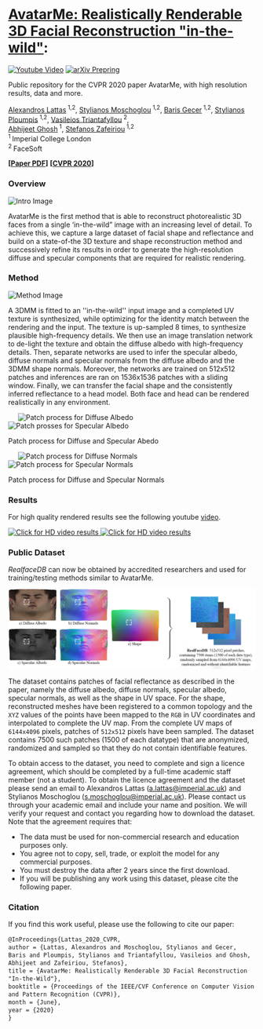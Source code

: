 # [AvatarMe: Realistically Renderable 3D Facial Reconstruction "in-the-wild"](https://arxiv.org/abs/2003.13845):
[![Youtube Video](https://img.shields.io/badge/HD%20Video-Results-lightgrey?logo=youtube)](https://www.youtube.com/watch?v=fEsgeZPN8Uw)
[![arXiv Prepring](https://img.shields.io/badge/arXiv-Preprint-lightgrey?logo=arxiv)](https://arxiv.org/pdf/2003.13845.pdf)

Public repository for the CVPR 2020 paper AvatarMe, with high resolution results, data and more.

[Alexandros Lattas](https://github.com/lattas)<sup> 1,2</sup>,
[Stylianos Moschoglou](https://www.doc.ic.ac.uk/~sm3515/)<sup> 1,2</sup>,
[Baris Gecer](http://barisgecer.github.io)<sup> 1,2</sup>,
[Stylianos Ploumpis](https://www.imperial.ac.uk/people/s.ploumpis)<sup> 1,2</sup>,
[Vasileios Triantafyllou](https://facesoft.io/company.html)<sup> 2</sup>,
<br/>
[Abhijeet Ghosh](https://www.doc.ic.ac.uk/~ghosh/)<sup> 1</sup>,
[Stefanos Zafeiriou](https://wp.doc.ic.ac.uk/szafeiri/)<sup> 1,2</sup>
<br/>
<sup>1 </sup>Imperial College London
<br/>
<sup>2 </sup>FaceSoft

__[[Paper PDF](http://openaccess.thecvf.com/content_CVPR_2020/papers/Lattas_AvatarMe_Realistically_Renderable_3D_Facial_Reconstruction_In-the-Wild_CVPR_2020_paper.pdf)]__
__[[CVPR 2020](http://cvpr20.com/event/avatarme-realistically-renderable-3d-facial-reconstruction-in-the-wild/)]__

### Overview

![Intro Image](img/avatarme_teaser.png "Teaser Image")

AvatarMe is the first method that is able to reconstruct photorealistic 3D faces from a single ‘in-the-wild” image with an increasing level of detail. To achieve this, we capture a large dataset of facial shape and reflectance and build on a state-of-the 3D texture and shape reconstruction method and successively refine its results in order to generate the high-resolution diffuse and specular components that are required for realistic rendering.

### Method

![Method Image](img/avatarme_method.png "Method Image")

A 3DMM is fitted to an ''in-the-wild'' input image 
and a completed UV texture is synthesized,
while optimizing for the identity match between the rendering and the input.
The texture is up-sampled 8 times,
to synthesize plausible high-frequency details.
We then use an image translation network to de-light the texture
and obtain the diffuse albedo with high-frequency details. 
Then, separate networks are used to infer the specular albedo,
diffuse normals and specular normals from the diffuse albedo and the 3DMM shape normals.
Moreover,
the networks are trained on 512x512 patches and inferences are ran on 1536x1536 patches with a sliding window.
Finally,
we can transfer the facial shape and the consistently inferred reflectance
to a head model.
Both face and head can be rendered realistically in any environment.

<p float="left">
  <img src="img/proc_diffAlb.gif" width="400" alt="Patch process for Diffuse Albedo" title="Patch process for Diffuse Albedo" hspace=20/>
  <img src="img/proc_specAlbs.gif" width="400" alt="Patch prosses for Specular Albedo" title="Patch prosses for Specular Albedo">
  <p> Patch process for Diffuse and Specular Abedo</p>
</p>
<p float="left">
  <img src="img/proc_diffNormals.gif" width="400" alt="Patch process for Diffuse Normals" title="Patch process for Diffuse Normals" hspace=20/>
  <img src="img/proc_specNorms.gif" width="400" alt="Patch process for Specular Normals" title="Patch process for Specular Normals"/>
  <p>Patch process for Diffuse and Specular Normals </p>
</p>

### Results

For high quality rendered results see the following youtube [video](https://www.youtube.com/watch?v=fEsgeZPN8Uw).

<a href="https://www.youtube.com/watch?v=fEsgeZPN8Uw">
   <img alt="Click for HD video results" src="img/teaser_image.gif" title="Click for HD video results" height=300>
</a>

<a href="https://www.youtube.com/watch?v=fEsgeZPN8Uw">
   <img alt="Click for HD video results" src="img/results_preview.gif" title="Click for HD video results">
</a>

### Public Dataset
*RealfaceDB* can now be obtained by accredited researchers
and used for training/testing methods similar to AvatarMe.

![Dataset Teaser](img/realfacedb_figure.png "Dataset")

The dataset contains patches of facial reflectance as described in the paper, 
namely the diffuse albedo, diffuse normals, specular albedo, specular normals,
as well as the shape in UV space. For the shape, 
reconstructed meshes have been registered to a common topology
and the `XYZ` values of the points have been mapped to the `RGB` in UV coordinates and interpolated to complete the UV map.
From the complete UV maps of `6144x4096` pixels, patches of `512x512` pixels have been sampled.
The dataset contains 7500 such patches (1500 of each datatype) that are anonymized, randomized
and sampled so that they do not contain identifiable features.

To obtain access to the dataset,
you need to complete and sign a licence agreement,
which should be completed by a full-time academic staff member
(not a student).
To obtain the licence agreement and the dataset please send an email to 
Alexandros Lattas (a.lattas@imperial.ac.uk)
and Stylianos Moschoglou (s.moschoglou@imperial.ac.uk).
Please contact us through your academic email
and include your name and position.
We will verify your request and contact you regarding how to download the dataset. Note that the agreement requires that:

- The data must be used for non-commercial research and education purposes only.
- You agree not to copy, sell, trade, or exploit the model for any commercial purposes.
- You must destroy the data after 2 years since the first download.
- If you will be publishing any work using this dataset, please cite the following paper.

### Citation
If you find this work useful, please use the following to cite our paper:
```
@InProceedings{Lattas_2020_CVPR,
author = {Lattas, Alexandros and Moschoglou, Stylianos and Gecer, Baris and Ploumpis, Stylianos and Triantafyllou, Vasileios and Ghosh, Abhijeet and Zafeiriou, Stefanos},
title = {AvatarMe: Realistically Renderable 3D Facial Reconstruction "In-the-Wild"},
booktitle = {Proceedings of the IEEE/CVF Conference on Computer Vision and Pattern Recognition (CVPR)},
month = {June},
year = {2020}
}
```
